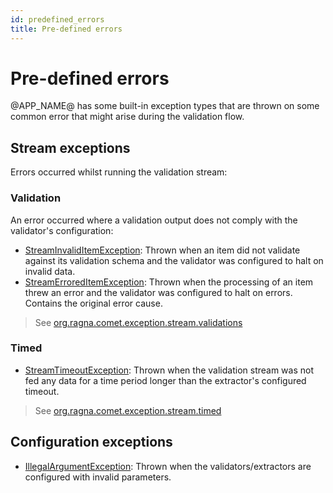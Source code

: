 ```yaml
---
id: predefined_errors
title: Pre-defined errors
---
```


# Pre-defined errors

@APP_NAME@ has some built-in exception types that are thrown on some common
error that might arise during the validation flow.

## Stream exceptions

Errors occurred whilst running the validation stream:

### Validation

An error occurred where a validation output does not comply with the validator's
configuration:

- [StreamInvalidItemException](https://ulitol97.github.io/comet/scaladoc/org/ragna/comet/exception/stream/validations/StreamInvalidItemException.html):
  Thrown when an item did not validate against its validation schema and the
  validator was configured to halt on invalid data.
- [StreamErroredItemException](https://ulitol97.github.io/comet/scaladoc/org/ragna/comet/exception/stream/validations/StreamErroredItemException.html):
  Thrown when the processing of an item threw an error and the validator was
  configured to halt on errors. Contains the original error cause.

> See [org.ragna.comet.exception.stream.validations](https://ulitol97.github.io/comet/scaladoc/org/ragna/comet/exception/stream/validations.html)

### Timed

- [StreamTimeoutException](https://ulitol97.github.io/comet/scaladoc/org/ragna/comet/exception/stream/timed/StreamTimeoutException.html):
  Thrown when the validation stream was not fed any data for a time period
  longer than the extractor's configured timeout.

> See [org.ragna.comet.exception.stream.timed](https://ulitol97.github.io/comet/scaladoc/org/ragna/comet/exception/stream/timed.html)

## Configuration exceptions

- [IllegalArgumentException](https://docs.oracle.com/en/java/javase/11/docs/api/java.base/java/lang/IllegalArgumentException.html):
  Thrown when the validators/extractors are configured
  with invalid parameters.